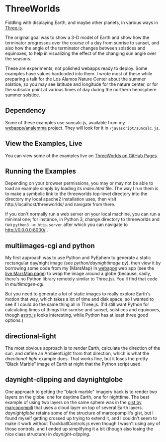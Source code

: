 # ThreeWorlds

Fiddling with displaying Earth, and maybe other planets, in
various ways in [Three.js](https://threejs.org).

The original goal was to show a 3-D model of Earth and show
how the terminator progresses over the course of a day from sunrise
to sunset, and also how the angle of the terminator changes between
solstices and equinoxes, to help in visualizing the effect of
the changing sun angle over the seasons.

These are experiments, not polished webapps ready to deploy.
Some examples have values hardcoded into them. I wrote most of these
while preparing a talk for the Los Alamos Nature Center about the
summer solstice, so you may see latitude and longitude for the nature
center, or for the subsolar point at various times of day during
the northern hemisphere summer solstice.

## Dependency

Some of these examples use suncalc.js, available from my
[webapps/analemma](https://github.com/akkana/webapps/blob/master/analemma/js/suncalc.js)
project. They will look for it in ```/javascript/suncalc.js```.

## View the Examples, Live

You can view some of the examples live on
<a href="https://akkana.github.io/threeworlds/">ThreeWorlds
on GitHub Pages</a>.

## Running the Examples

Depending on your browser permissions, you may or may not be able to
load an example simply by loading its *index.html* file. The way
I run them is to make a symbolic link to the threeworlds top-level
directory into the directory my local apache2 installation uses,
then visit http://localhost/threeworlds/ and navigate from there.

If you don't normally run a web server on your local machine,
you can run a minimal one; for instance, in Python 3,
change directory to threeworlds and run ```python3 -m http.server```
after which you can navigate to http://0.0.0.0:8000/ .

## multiimages-cgi and python

My first approach was to use Python and PyEphem to generate a static
rectangular day/night image (see *python/daynightimage.py*),
then view it by borrowing some code from my
[MarsMap} in [webapps](https://github.com/akkana/threeworlds)
web app (see the [live MarsMap page](https://shallowsky.com/marsmap/))
to wrap the image around a globe (because, sadly, there's no Python
library remotely similar to Three.js). You'll find that code
in *multiimages-cgi*.

But you need to generate a lot of static images to really explore
Earth's motion that way, which takes a lot of time and disk space,
so I wanted to see if I could do the same thing all in Three.js.
(I'd still want Python for calculating times of things like sunrise
and sunset, solstices and equinoxes,
though [astro.js](http://slowe.github.io/astro.js/)
looks interesting, while Python has at least three good options.)

## directional-light

The most obvious approach is to render Earth, calculate the direction
of the sun, and define an AmbientLight from that direction, which
is what the *directional-light* example does. That works fine,
but it loses the pretty "Black Marble" image of Earth at night
that the Python script used.

## daynight-clipping and daynightglobe

One approach to getting the "black marble" imagery back is to render
two layers on the globe: one for daytime Earth, one for nighttime.
The best example of using two layers on the same sphere was in the
[gist by marcopompili](https://gist.github.com/marcopompili/082a159fcfc7c349771d10cbe991fb5d)
that uses a cloud layer on top of several Earth layers.
*daynightglobe* retains some of the structure of marcopompili's gist,
but I found myself getting crossed up trying to extend it,
and I couldn't seem to make it work without TrackballControls.js
even though I wasn't using any of those controls,
and I ended up simplifying it a bit (though also losing the nice
class structure) in *daynight-clipping*.


